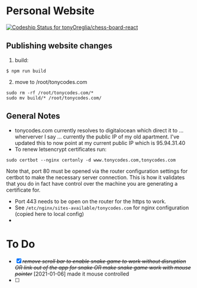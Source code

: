 # Personal Website
[![Codeship Status for tonyOreglia/chess-board-react](https://app.codeship.com/projects/21a97f80-4498-0137-e7e1-4a88ae496eec/status?branch=master)](https://app.codeship.com/projects/336970)

## Publishing website changes
1. build: 
```
$ npm run build
```
2. move to /root/tonycodes.com
```
sudo rm -rf /root/tonycodes.com/* 
sudo mv build/* /root/tonycodes.com/
```

## General Notes
* tonycodes.com currently resolves to digitalocean which direct it to ... wherverver I say ... currently the public IP of my old apartment. I've updated this to now point at my current public IP which is 95.94.31.40
* To renew letsencrypt certificates run: 
```
sudo certbot --nginx certonly -d www.tonycodes.com,tonycodes.com
```
Note that, port 80 must be opened via the router configuration settings for certbot to make the necessary server connection. This is how it validates that you do in fact have control over the machine you are generating a certificate for. 
* Port 443 needs to be open on the router for the https to work. 
* See `/etc/nginx/sites-available/tonycodes.com` for nginx configuration (copied here to local config)
*   

# To Do
- [X] ~~*remove scroll bar to enable snake game to work without disruption OR link out of the app for snake OR make snake game work with mouse pointer*~~ [2021-01-06] made it mouse controlled
- [ ] 